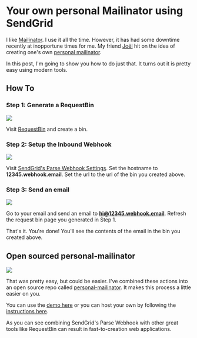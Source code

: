 # Your own personal Mailinator using SendGrid

I like [Mailinator](http://mailinator.com). I use it all the time. However, it has had some downtime recently at inopportune times for me. My friend [Joël](https://twitter.com/jf) hit on the idea of creating one's own [personal mailinator](http://personal-mailinator.herokuapp.com). 

In this post, I'm going to show you how to do just that. It turns out it is pretty easy using modern tools.

## How To

### Step 1: Generate a RequestBin

![](https://raw.githubusercontent.com/scottmotte/writings/master/images/personal-mailinator-0.png)

Visit [RequestBin](http://requestb.in) and create a bin.

### Step 2: Setup the Inbound Webhook

![](https://raw.githubusercontent.com/scottmotte/writings/master/images/personal-mailinator-1.png)

Visit [SendGrid's Parse Webhook Settings](https://sendgrid.com/developer/reply). Set the hostname to **12345.webhook.email**. Set the url to the url of the bin you created above.

### Step 3: Send an email

![](https://raw.githubusercontent.com/scottmotte/writings/master/images/personal-mailinator-2.png)

Go to your email and send an email to **hi@12345.webhook.email**. Refresh the request bin page you generated in Step 1. 

That's it. You're done! You'll see the contents of the email in the bin you created above.

## Open sourced personal-mailinator

![](http://personal-mailinator.herokuapp.com/images/personal-mailinator.gif)

That was pretty easy, but could be easier. I've combined these actions into an open source repo called [personal-mailinator](https://github.com/scottmotte/personal-mailinator). It makes this process a little easier on you.

You can use the [demo here](http://http://personal-mailinator.herokuapp.com/) or you can host your own by following the [instructions here](https://github.com/scottmotte/personal-mailinator#deploy-to-heroku).

As you can see combining SendGrid's Parse Webhook with other great tools like RequestBin can result in fast-to-creation web applications.
